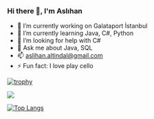 ### Hi there 👋, I'm Aslıhan


- 🔭 I’m currently working on Galataport İstanbul
- 🌱 I’m currently learning Java, C#, Python
- 🤔 I’m looking for help with C#
- 💬 Ask me about Java, SQL
- 📫 aslihan.altindal@gmail.com
- ⚡ Fun fact: I love play cello


[![trophy](https://github-profile-trophy.vercel.app/?username=aslihanyenidogan&theme=onedark)](https://github.com/ryo-ma/github-profile-trophy)



<img src="https://github-readme-stats.vercel.app/api?username=aslihanyenidogan&&show_icons=true&title_color=ffffff&icon_color=bb2acf&text_color=daf7dc&bg_color=151515">



[![Top Langs](https://github-readme-stats.vercel.app/api/top-langs/?username=aslihanyenidogan&layout=compact)](https://github.com/anuraghazra/github-readme-stats)
